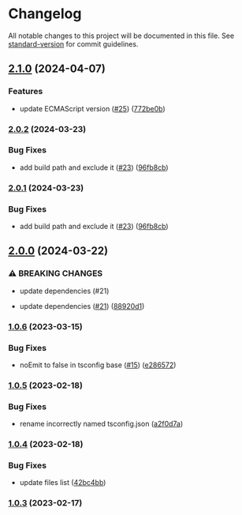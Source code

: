 # Changelog

All notable changes to this project will be documented in this file. See [standard-version](https://github.com/conventional-changelog/standard-version) for commit guidelines.

## [2.1.0](https://github.com/OperationMonkey/common-core-js/compare/tsconfig-core/v2.0.2...tsconfig-core/v2.1.0) (2024-04-07)

### Features

- update ECMAScript version ([#25](https://github.com/OperationMonkey/common-core-js/issues/25)) ([772be0b](https://github.com/OperationMonkey/common-core-js/commit/772be0b64d627566c42e999e5f4d9f6d24493741))

### [2.0.2](https://github.com/OperationMonkey/common-core-js/compare/tsconfig-core/v2.0.0...tsconfig-core/v2.0.2) (2024-03-23)

### Bug Fixes

- add build path and exclude it ([#23](https://github.com/OperationMonkey/common-core-js/issues/23)) ([96fb8cb](https://github.com/OperationMonkey/common-core-js/commit/96fb8cbc9bebbb1d4d03c167eee67c904906557f))

### [2.0.1](https://github.com/OperationMonkey/common-core-js/compare/tsconfig-core/v2.0.0...tsconfig-core/v2.0.1) (2024-03-23)

### Bug Fixes

- add build path and exclude it ([#23](https://github.com/OperationMonkey/common-core-js/issues/23)) ([96fb8cb](https://github.com/OperationMonkey/common-core-js/commit/96fb8cbc9bebbb1d4d03c167eee67c904906557f))

## [2.0.0](https://github.com/OperationMonkey/common-core-js/compare/tsconfig-core/v1.0.6...tsconfig-core/v2.0.0) (2024-03-22)

### ⚠ BREAKING CHANGES

- update dependencies (#21)

- update dependencies ([#21](https://github.com/OperationMonkey/common-core-js/issues/21)) ([88920d1](https://github.com/OperationMonkey/common-core-js/commit/88920d197a9000cdfb6999c1d7de6e7835a4317a))

### [1.0.6](https://github.com/OperationMonkey/common-core-js/compare/tsconfig-core/v1.0.5...tsconfig-core/v1.0.6) (2023-03-15)

### Bug Fixes

- noEmit to false in tsconfig base ([#15](https://github.com/OperationMonkey/common-core-js/issues/15)) ([e286572](https://github.com/OperationMonkey/common-core-js/commit/e2865728944c4ceeb58d28788bb15864346e9346))

### [1.0.5](https://github.com/OperationMonkey/common-core-js/compare/tsconfig-core/v1.0.4...tsconfig-core/v1.0.5) (2023-02-18)

### Bug Fixes

- rename incorrectly named tsconfig.json ([a2f0d7a](https://github.com/OperationMonkey/common-core-js/commit/a2f0d7ab29c8a4d76b9a4e552fc1693535020837))

### [1.0.4](https://github.com/OperationMonkey/common-core-js/compare/tsconfig-core/v1.0.3...tsconfig-core/v1.0.4) (2023-02-18)

### Bug Fixes

- update files list ([42bc4bb](https://github.com/OperationMonkey/common-core-js/commit/42bc4bbcb5656aaefc32f74794b5e7eab4c013d2))

### [1.0.3](https://github.com/OperationMonkey/common-core-js/compare/tsconfig-core/v1.0.2...tsconfig-core/v1.0.3) (2023-02-17)
